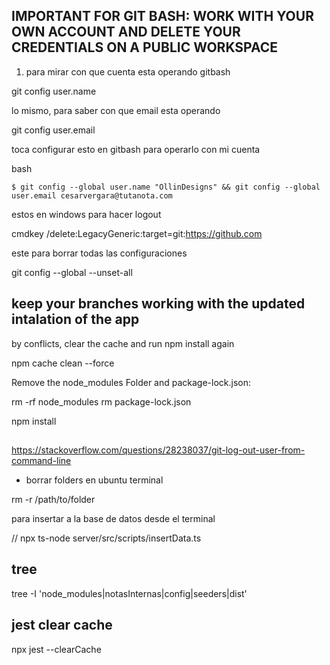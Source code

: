 ## IMPORTANT FOR GIT BASH: WORK WITH YOUR OWN ACCOUNT AND DELETE YOUR CREDENTIALS ON A PUBLIC WORKSPACE


1. para mirar con que cuenta esta operando gitbash


git config user.name


lo mismo, para saber con que email esta operando


git config user.email


toca configurar esto en gitbash para operarlo con mi cuenta

bash

    $ git config --global user.name "OllinDesigns" && git config --global user.email cesarvergara@tutanota.com


estos en windows para hacer logout

cmdkey /delete:LegacyGeneric:target=git:https://github.com


este para borrar todas las configuraciones

git config --global --unset-all


## keep your branches working with the updated intalation of the app

by conflicts, clear the cache and run npm install again

npm cache clean --force

Remove the node_modules Folder and package-lock.json:

rm -rf node_modules
rm package-lock.json

npm install



## 

https://stackoverflow.com/questions/28238037/git-log-out-user-from-command-line

- borrar folders en ubuntu terminal

rm -r /path/to/folder


para insertar a la base de datos desde el terminal

// npx ts-node server/src/scripts/insertData.ts

## tree

tree -I 'node_modules|notasInternas|config|seeders|dist'


## jest clear cache

npx jest --clearCache

